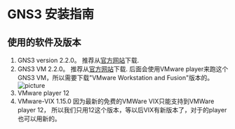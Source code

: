 # GNS3 安装指南

## 使用的软件及版本
1. GNS3 version 2.2.0。 推荐从[官方网站](https://www.gns3.com/software)下载.
2. GNS3 VM 2.2.0。 推荐从[官方网站](https://www.gns3.com/software/download-vm)下载. 
后面会使用VMware player来跑这个GNS3 VM，所以需要下载"VMware Workstation and Fusion"版本的。
![picture](https://github.com/nokia-t1zhou/segment-routing-step-by-step/blob/master/GNS3%E5%AE%89%E8%A3%85/GNS3%20VM.png)
3. VMware player 12
4. VMware-VIX 1.15.0
因为最新的免费的VMWare VIX只能支持到VMWare player 12， 所以我们只用12这个版本，等以后VIX有新版本了，对于的player也可以用新的。